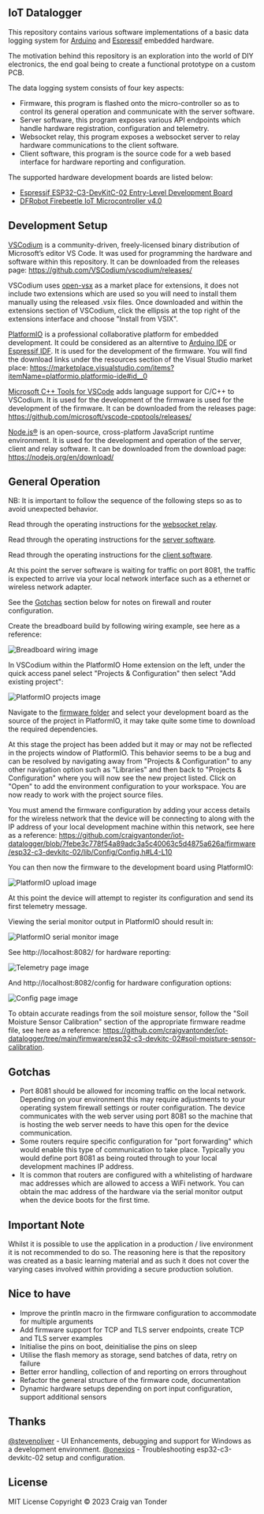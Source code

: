 IoT Datalogger
--------------

This repository contains various software implementations of a basic data logging system for [Arduino](https://www.arduino.cc/) and [Espressif](https://www.espressif.com/en/) embedded hardware.

The motivation behind this repository is an exploration into the world of DIY electronics, the end goal being to create a functional prototype on a custom PCB.

The data logging system consists of four key aspects:

- Firmware, this program is flashed onto the micro-controller so as to control its general operation and communicate with the server software.
- Server software, this program exposes various API endpoints which handle hardware registration, configuration and telemetry.
- Websocket relay, this program exposes a websocket server to relay hardware communications to the client software.
- Client software, this program is the source code for a web based interface for hardware reporting and configuration.

The supported hardware development boards are listed below:

- [Espressif ESP32-C3-DevKitC-02 Entry-Level Development Board](https://github.com/craigvantonder/iot-datalogger/tree/main/firmware/esp32-c3-devkitc-02)
- [DFRobot Firebeetle IoT Microcontroller v4.0](https://github.com/craigvantonder/iot-datalogger/tree/main/firmware/dfrobot-firebeetle-v4)

Development Setup
-----------------

[VSCodium](https://vscodium.com/) is a community-driven, freely-licensed binary distribution of Microsoft’s editor VS Code. It was used for programming the hardware and software within this repository. It can be downloaded from the releases page: https://github.com/VSCodium/vscodium/releases/

VSCodium uses [open-vsx](https://open-vsx.org/) as a market place for extensions, it does not include two extensions which are used so you will need to install them manually using the released .vsix files. Once downloaded and within the extensions section of VSCodium, click the ellipsis at the top right of the extensions interface and choose "Install from VSIX".

[PlatformIO](https://platformio.org/) is a professional collaborative platform for embedded development. It could be considered as an alterntive to [Arduino IDE](https://github.com/arduino/arduino-ide) or [Espressif IDF](https://github.com/espressif/esp-idf). It is used for the development of the firmware. You will find the download links under the resources section of the Visual Studio market place: https://marketplace.visualstudio.com/items?itemName=platformio.platformio-ide#id__0

[Microsoft C++ Tools for VSCode](https://github.com/microsoft/vscode-cpptools) adds language support for C/C++ to VSCodium. It is used for the development of the firmware is used for the development of the firmware. It can be downloaded from the releases page: https://github.com/microsoft/vscode-cpptools/releases/

[Node.js®](https://nodejs.org/en/) is an open-source, cross-platform JavaScript runtime environment. It is used for the development and operation of the server, client and relay software. It can be downloaded from the download page: https://nodejs.org/en/download/

General Operation
-----------------

NB: It is important to follow the sequence of the following steps so as to avoid unexpected behavior.

Read through the operating instructions for the [websocket relay](https://github.com/craigvantonder/iot-datalogger/tree/main/websocket-relay#operating-instructions).

Read through the operating instructions for the [server software](https://github.com/craigvantonder/iot-datalogger/tree/main/web-server#operating-instructions).

Read through the operating instructions for the [client software](https://github.com/craigvantonder/iot-datalogger/tree/main/web-client#operating-instructions).

At this point the server software is waiting for traffic on port 8081, the traffic is expected to arrive via your local network interface such as a ethernet or wireless network adapter.

See the [Gotchas](https://github.com/craigvantonder/iot-datalogger#gotchas) section below for notes on firewall and router configuration.

Create the breadboard build by following wiring example, see here as a reference:

![Breadboard wiring image](https://github.com/craigvantonder/iot-datalogger/blob/main/firmware/esp32-c3-devkitc-02/documentation/images/Breadboard_Wiring.png)

In VSCodium within the PlatformIO Home extension on the left, under the quick access panel select "Projects & Configuration" then select "Add existing project":

![PlatformIO projects image](https://github.com/craigvantonder/iot-datalogger/blob/main/platformio-projects.png)

Navigate to the [firmware folder](https://github.com/craigvantonder/iot-datalogger/tree/main/firmware) and select your development board as the source of the project in PlatformIO, it may take quite some time to download the required dependencies.

At this stage the project has been added but it may or may not be reflected in the projects window of PlatformIO. This behavior seems to be a bug and can be resolved by navigating away from "Projects & Configuration" to any other navigation option such as "Libraries" and then back to "Projects & Configuration" where you will now see the new project listed. Click on "Open" to add the environment configuration to your workspace. You are now ready to work with the project source files.

You must amend the firmware configuration by adding your access details for the wireless network that the device will be connecting to along with the IP address of your local development machine within this network, see here as a reference: https://github.com/craigvantonder/iot-datalogger/blob/7febe3c778f54a89adc3a5c40063c5d4875a626a/firmware/esp32-c3-devkitc-02/lib/Config/Config.h#L4-L10

You can then now the firmware to the development board using PlatformIO:

![PlatformIO upload image](https://github.com/craigvantonder/iot-datalogger/blob/main/platformio-upload.png)

At this point the device will attempt to register its configuration and send its first telemetry message.

Viewing the serial monitor output in PlatformIO should result in:

![PlatformIO serial monitor image](https://github.com/craigvantonder/iot-datalogger/blob/main/platformio-serial-monitor.png)

See http://localhost:8082/ for hardware reporting:

![Telemetry page image](https://github.com/craigvantonder/iot-datalogger/blob/main/web-client/example_telemetry.png)

And http://localhost:8082/config for hardware configuration options:

![Config page image](https://github.com/craigvantonder/iot-datalogger/blob/main/web-client/example_config.png)

To obtain accurate readings from the soil moisture sensor, follow the "Soil Moisture Sensor Calibration" section of the appropriate firmware readme file, see here as a reference: https://github.com/craigvantonder/iot-datalogger/tree/main/firmware/esp32-c3-devkitc-02#soil-moisture-sensor-calibration.

Gotchas
-------

- Port 8081 should be allowed for incoming traffic on the local network. Depending on your environment this may require adjustments to your operating system firewall settings or router configuration. The device communicates with the web server using port 8081 so the machine that is hosting the web server needs to have this open for the device communication.
- Some routers require specific configuration for "port forwarding" which would enable this type of communication to take place. Typically you would define port 8081 as being routed through to your local development machines IP address.
- It is common that routers are configured with a whitelisting of hardware mac addresses which are allowed to access a WiFi network. You can obtain the mac address of the hardware via the serial monitor output when the device boots for the first time.

Important Note
--------------

Whilst it is possible to use the application in a production / live environment it is not recommended to do so. The reasoning here is that the repository was created as a basic learning material and as such it does not cover the varying cases involved within providing a secure production solution.

Nice to have
------------

- Improve the println macro in the firmware configuration to accommodate for multiple arguments
- Add firmware support for TCP and TLS server endpoints, create TCP and TLS server examples
- Initialise the pins on boot, deinitialise the pins on sleep
- Utilise the flash memory as storage, send batches of data, retry on failure
- Better error handling, collection of and reporting on errors throughout
- Refactor the general structure of the firmware code, documentation
- Dynamic hardware setups depending on port input configuration, support additional sensors

Thanks
------

[@stevenoliver](https://github.com/stevenoliver) - UI Enhancements, debugging and support for Windows as a development environment.
[@onexios](https://github.com/onexios) - Troubleshooting esp32-c3-devkitc-02 setup and configuration.

License
-------

MIT License Copyright © 2023 Craig van Tonder
